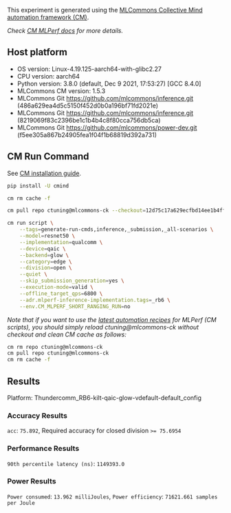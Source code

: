 This experiment is generated using the [MLCommons Collective Mind automation framework (CM)](https://github.com/mlcommons/ck).

*Check [CM MLPerf docs](https://github.com/mlcommons/ck/tree/master/docs/mlperf) for more details.*

## Host platform

* OS version: Linux-4.19.125-aarch64-with-glibc2.27
* CPU version: aarch64
* Python version: 3.8.0 (default, Dec  9 2021, 17:53:27) 
[GCC 8.4.0]
* MLCommons CM version: 1.5.3
* MLCommons Git https://github.com/mlcommons/inference.git (486a629ea4d5c5150f452d0b0a196bf71fd2021e)
* MLCommons Git https://github.com/mlcommons/inference.git (8219069f83c2396be1c1b4b4c8f80cca756db5ca)
* MLCommons Git https://github.com/mlcommons/power-dev.git (f5ee305a867b24905fea1f04f1b68819d392a731)


## CM Run Command

See [CM installation guide](https://github.com/mlcommons/ck/blob/master/docs/installation.md).

```bash
pip install -U cmind

cm rm cache -f

cm pull repo ctuning@mlcommons-ck --checkout=12d75c17a629ecfbd14ee1b4ff3b6824ea54ffc9

cm run script \
	--tags=generate-run-cmds,inference,_submission,_all-scenarios \
	--model=resnet50 \
	--implementation=qualcomm \
	--device=qaic \
	--backend=glow \
	--category=edge \
	--division=open \
	--quiet \
	--skip_submission_generation=yes \
	--execution-mode=valid \
	--offline_target_qps=6800 \
	--adr.mlperf-inference-implementation.tags=_rb6 \
	--env.CM_MLPERF_SHORT_RANGING_RUN=no
```
*Note that if you want to use the [latest automation recipes](https://access.cknowledge.org/playground/?action=scripts) for MLPerf (CM scripts),
 you should simply reload ctuning@mlcommons-ck without checkout and clean CM cache as follows:*

```bash
cm rm repo ctuning@mlcommons-ck
cm pull repo ctuning@mlcommons-ck
cm rm cache -f

```

## Results

Platform: Thundercomm_RB6-kilt-qaic-glow-vdefault-default_config

### Accuracy Results 
`acc`: `75.892`, Required accuracy for closed division `>= 75.6954`

### Performance Results 
`90th percentile latency (ns)`: `1149393.0`

### Power Results 
`Power consumed`: `13.962 milliJoules`, `Power efficiency`: `71621.661 samples per Joule`